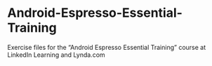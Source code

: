 # Android-Espresso-Essential-Training
Exercise files for the “Android Espresso Essential Training” course at LinkedIn Learning and Lynda.com
